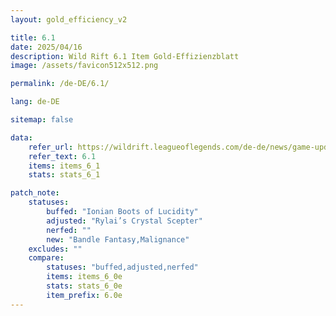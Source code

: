```yaml
---
layout: gold_efficiency_v2

title: 6.1
date: 2025/04/16
description: Wild Rift 6.1 Item Gold-Effizienzblatt
image: /assets/favicon512x512.png

permalink: /de-DE/6.1/

lang: de-DE

sitemap: false

data:
    refer_url: https://wildrift.leagueoflegends.com/de-de/news/game-updates/wild-rift-patch-notes-6-1/
    refer_text: 6.1
    items: items_6_1
    stats: stats_6_1

patch_note:
    statuses:
        buffed: "Ionian Boots of Lucidity"
        adjusted: "Rylai’s Crystal Scepter"
        nerfed: ""
        new: "Bandle Fantasy,Malignance"
    excludes: ""
    compare:
        statuses: "buffed,adjusted,nerfed"
        items: items_6_0e
        stats: stats_6_0e
        item_prefix: 6.0e
---
```

